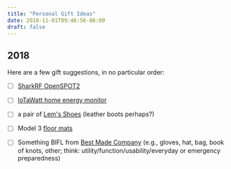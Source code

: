 ```yaml
---
title: "Personal Gift Ideas"
date: 2018-11-01T09:46:56-06:00
draft: false
---
```


## 2018

Here are a few gift suggestions, in no particular order:

- [ ] [SharkRF OpenSPOT2](https://www.sharkrf.com/)
- [ ] [IoTaWatt home energy monitor](https://iotawatt.com/)
- [ ] a pair of [Lem's Shoes](https://www.lemsshoes.com/) (leather boots perhaps?)
- [ ] Model 3 [floor mats](https://shop.tesla.com/us/en/product/vehicle-accessories/model-3-all-weather-interior-mats.html)
- [ ] Something BIFL from [Best Made Company](https://www.bestmadeco.com/) (e.g., gloves, hat, bag, book of knots, other; think: utility/function/usability/everyday or emergency preparedness)

